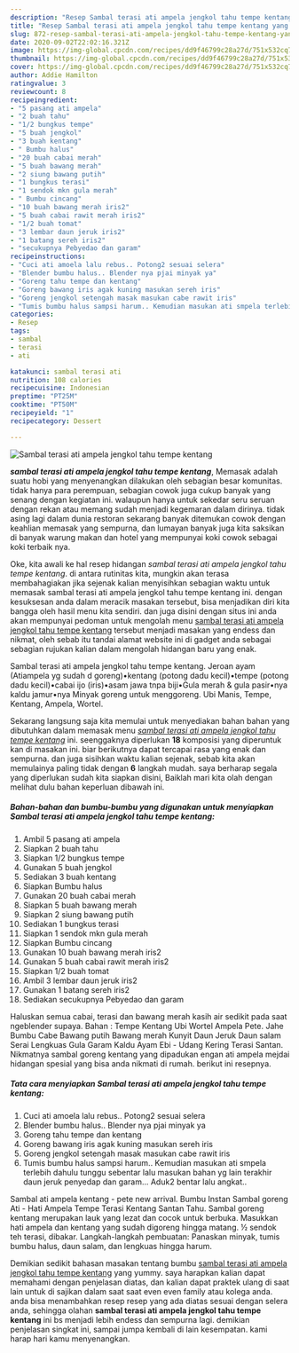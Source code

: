 ```yaml
---
description: "Resep Sambal terasi ati ampela jengkol tahu tempe kentang yang Lezat"
title: "Resep Sambal terasi ati ampela jengkol tahu tempe kentang yang Lezat"
slug: 872-resep-sambal-terasi-ati-ampela-jengkol-tahu-tempe-kentang-yang-lezat
date: 2020-09-02T22:02:16.321Z
image: https://img-global.cpcdn.com/recipes/dd9f46799c28a27d/751x532cq70/sambal-terasi-ati-ampela-jengkol-tahu-tempe-kentang-foto-resep-utama.jpg
thumbnail: https://img-global.cpcdn.com/recipes/dd9f46799c28a27d/751x532cq70/sambal-terasi-ati-ampela-jengkol-tahu-tempe-kentang-foto-resep-utama.jpg
cover: https://img-global.cpcdn.com/recipes/dd9f46799c28a27d/751x532cq70/sambal-terasi-ati-ampela-jengkol-tahu-tempe-kentang-foto-resep-utama.jpg
author: Addie Hamilton
ratingvalue: 3
reviewcount: 8
recipeingredient:
- "5 pasang ati ampela"
- "2 buah tahu"
- "1/2 bungkus tempe"
- "5 buah jengkol"
- "3 buah kentang"
- " Bumbu halus"
- "20 buah cabai merah"
- "5 buah bawang merah"
- "2 siung bawang putih"
- "1 bungkus terasi"
- "1 sendok mkn gula merah"
- " Bumbu cincang"
- "10 buah bawang merah iris2"
- "5 buah cabai rawit merah iris2"
- "1/2 buah tomat"
- "3 lembar daun jeruk iris2"
- "1 batang sereh iris2"
- "secukupnya Pebyedao dan garam"
recipeinstructions:
- "Cuci ati amoela lalu rebus.. Potong2 sesuai selera"
- "Blender bumbu halus.. Blender nya pjai minyak ya"
- "Goreng tahu tempe dan kentang"
- "Goreng bawang iris agak kuning masukan sereh iris"
- "Goreng jengkol setengah masak masukan cabe rawit iris"
- "Tumis bumbu halus sampsi harum.. Kemudian masukan ati smpela terlebih dahulu tunggu sebentar lalu masukan bahan yg lain terakhir daun jeruk penyedap dan garam... Aduk2 bentar lalu angkat.."
categories:
- Resep
tags:
- sambal
- terasi
- ati

katakunci: sambal terasi ati 
nutrition: 108 calories
recipecuisine: Indonesian
preptime: "PT25M"
cooktime: "PT50M"
recipeyield: "1"
recipecategory: Dessert

---
```



![Sambal terasi ati ampela jengkol tahu tempe kentang](https://img-global.cpcdn.com/recipes/dd9f46799c28a27d/751x532cq70/sambal-terasi-ati-ampela-jengkol-tahu-tempe-kentang-foto-resep-utama.jpg)

<b><i>sambal terasi ati ampela jengkol tahu tempe kentang</i></b>, Memasak adalah suatu hobi yang menyenangkan dilakukan oleh sebagian besar komunitas. tidak hanya para perempuan, sebagian cowok juga cukup banyak yang senang dengan kegiatan ini. walaupun hanya untuk sekedar seru seruan dengan rekan atau memang sudah menjadi kegemaran dalam dirinya. tidak asing lagi dalam dunia restoran sekarang banyak ditemukan cowok dengan keahlian memasak yang sempurna, dan lumayan banyak juga kita saksikan di banyak warung makan dan hotel yang mempunyai koki cowok sebagai koki terbaik nya.

Oke, kita awali ke hal resep hidangan <i>sambal terasi ati ampela jengkol tahu tempe kentang</i>. di antara rutinitas kita, mungkin akan terasa membahagiakan jika sejenak kalian menyisihkan sebagian waktu untuk memasak sambal terasi ati ampela jengkol tahu tempe kentang ini. dengan kesuksesan anda dalam meracik masakan tersebut, bisa menjadikan diri kita bangga oleh hasil menu kita sendiri. dan juga disini dengan situs ini anda akan mempunyai pedoman untuk mengolah menu <u>sambal terasi ati ampela jengkol tahu tempe kentang</u> tersebut menjadi masakan yang endess dan nikmat, oleh sebab itu tandai alamat website ini di gadget anda sebagai sebagian rujukan kalian dalam mengolah hidangan baru yang enak.

Sambal terasi ati ampela jengkol tahu tempe kentang. Jeroan ayam (Atiampela yg sudah d goreng)•kentang (potong dadu kecil)•tempe (potong dadu kecil)•cabai ijo (iris)•asam jawa tnpa biji•Gula merah &amp; gula pasir•nya kaldu jamur•nya Minyak goreng untuk menggoreng. Ubi Manis, Tempe, Kentang, Ampela, Wortel.


Sekarang langsung saja kita memulai untuk menyediakan bahan bahan yang dibutuhkan dalam memasak menu <u><i>sambal terasi ati ampela jengkol tahu tempe kentang</i></u> ini. seenggaknya diperlukan <b>18</b> komposisi yang diperuntuk kan di masakan ini. biar berikutnya dapat tercapai rasa yang enak dan sempurna. dan juga sisihkan waktu kalian sejenak, sebab kita akan memulainya paling tidak dengan <b>6</b> langkah mudah. saya berharap segala yang diperlukan sudah kita siapkan disini, Baiklah mari kita olah dengan melihat dulu bahan keperluan dibawah ini.

<!--inarticleads1-->

##### Bahan-bahan dan bumbu-bumbu yang digunakan untuk menyiapkan Sambal terasi ati ampela jengkol tahu tempe kentang:

1. Ambil 5 pasang ati ampela
1. Siapkan 2 buah tahu
1. Siapkan 1/2 bungkus tempe
1. Gunakan 5 buah jengkol
1. Sediakan 3 buah kentang
1. Siapkan  Bumbu halus
1. Gunakan 20 buah cabai merah
1. Siapkan 5 buah bawang merah
1. Siapkan 2 siung bawang putih
1. Sediakan 1 bungkus terasi
1. Siapkan 1 sendok mkn gula merah
1. Siapkan  Bumbu cincang
1. Gunakan 10 buah bawang merah iris2
1. Gunakan 5 buah cabai rawit merah iris2
1. Siapkan 1/2 buah tomat
1. Ambil 3 lembar daun jeruk iris2
1. Gunakan 1 batang sereh iris2
1. Sediakan secukupnya Pebyedao dan garam


Haluskan semua cabai, terasi dan bawang merah kasih air sedikit pada saat ngeblender supaya. Bahan : Tempe Kentang Ubi Wortel Ampela Pete. Jahe Bumbu Cabe Bawang putih Bawang merah Kunyit Daun Jeruk Daun salam Serai Lengkuas Gula Garam Kaldu Ayam Ebi - Udang Kering Terasi Santan. Nikmatnya sambal goreng kentang yang dipadukan engan ati ampela mejdai hidangan spesial yang bisa anda nikmati di rumah. berikut ini resepnya. 

<!--inarticleads2-->

##### Tata cara menyiapkan Sambal terasi ati ampela jengkol tahu tempe kentang:

1. Cuci ati amoela lalu rebus.. Potong2 sesuai selera
1. Blender bumbu halus.. Blender nya pjai minyak ya
1. Goreng tahu tempe dan kentang
1. Goreng bawang iris agak kuning masukan sereh iris
1. Goreng jengkol setengah masak masukan cabe rawit iris
1. Tumis bumbu halus sampsi harum.. Kemudian masukan ati smpela terlebih dahulu tunggu sebentar lalu masukan bahan yg lain terakhir daun jeruk penyedap dan garam... Aduk2 bentar lalu angkat..


Sambal ati ampela kentang - pete new arrival. Bumbu Instan Sambal goreng Ati - Hati Ampela Tempe Terasi Kentang Santan Tahu. Sambal goreng kentang merupakan lauk yang lezat dan cocok untuk berbuka. Masukkan hati ampela dan kentang yang sudah digoreng hingga matang. ½ sendok teh terasi, dibakar. Langkah-langkah pembuatan: Panaskan minyak, tumis bumbu halus, daun salam, dan lengkuas hingga harum. 

Demikian sedikit bahasan masakan tentang bumbu <u>sambal terasi ati ampela jengkol tahu tempe kentang</u> yang yummy. saya harapkan kalian dapat memahami dengan penjelasan diatas, dan kalian dapat praktek ulang di saat lain untuk di sajikan dalam saat saat even even family atau kolega anda. anda bisa menambahkan resep resep yang ada diatas sesuai dengan selera anda, sehingga olahan <b>sambal terasi ati ampela jengkol tahu tempe kentang</b> ini bs menjadi lebih endess dan sempurna lagi. demikian penjelasan singkat ini, sampai jumpa kembali di lain kesempatan. kami harap hari kamu menyenangkan.
